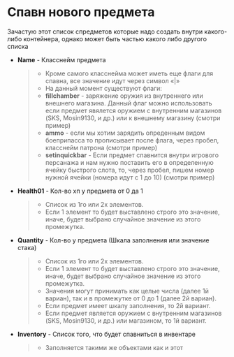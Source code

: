 # Спавн нового предмета

Зачастую этот список спредметов которые надо создать внутри какого-либо контейнера, однако может быть частью какого либо другого списка

+ __Name__ - Класснейм предмета
    >
    > + Кроме самого класснейма может иметь еще флаги для спавна, все значение идут через символ «|»
    > + На данный момент существуют флаги:
    > + __fillchamber__ - заряжение оружия из внутреннего или внешнего магазина. Данный флаг можно использовать если предмет явялется оружием с внутренним магазинов (SKS, Mosin9130, и др.) или к внешнему магазину (смотри пример)
    > + __ammo__ - если мы хотим зарядить опреденным видом боеприпасса то прописывает после флага, через пробел, класснейм патрона (смотри пример)
    > + __setinquickbar__ - Если предмет спавнится внутри игрового персанажа и нам нужно поставить его в определенную ячейку быстрого слота, то, через пробел, пишем номер нужной ячейки (номера идут с 1 до 10) (смотри пример)
    >
+ __Health01__ - Кол-во хп у предмета от 0 да 1
    >
    > + Список из 1го или 2х элементов.
    > + Если 1 элемент то будет выставлено строго это значение, иначе, будет выбрано случайное значение из этого промежутка.
    >
+ __Quantity__ - Кол-во у предмета (Шкала заполнения или значение стака)
    >
    > + Список из 1го или 2х элементов.
    > + Если 1 элемент то будет выставлено строго это значение, иначе, будет выбрано случайное значение из этого промежутка.
    > + Значения могут принимать как целые числа (далее 1й вариан), так и в промежутке от 0 до 1 (далее 2й вариан).
    > + Если предмет имеет шкалу заполнения, то 2й вариант.
    > + Если предмет является оружием с внутренним магазинов (SKS, Mosin9130, и др.) или магазином, то 1й вариант.
    >
+ __Inventory__ - Список того, что будет спавниться в инвентаре
    >
    > + Заполняется такими же объектами как и этот
    >

